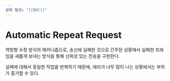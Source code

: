 ```yaml
---
상위 링크: "[[BEC]]"
---
```

# Automatic Repeat Request

역방향 수정 방식의 매커니즘으로, 송신에 실패한 것으로 간주된 상황에서 실패한 프레임을 새롭게 보내는 방식을 통해 신뢰성 있는 전송을 구현한다.

실패에 대해서 동일한 작업을 반복하기 때문에, 에러가 너무 많이 나는 상황에서는 부하가 증가할 수 있다.